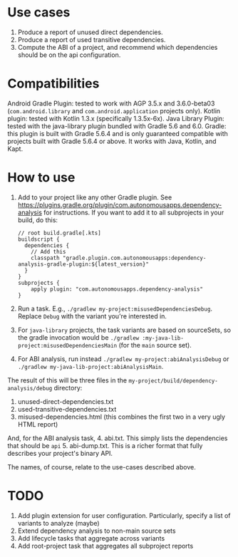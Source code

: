 # Use cases
1. Produce a report of unused direct dependencies.
1. Produce a report of used transitive dependencies.
1. Compute the ABI of a project, and recommend which dependencies should be on the api configuration.

# Compatibilities
Android Gradle Plugin: tested to work with AGP 3.5.x and 3.6.0-beta03 (`com.android.library` and `com.android.application` projects only).
Kotlin plugin: tested with Kotlin 1.3.x (specifically 1.3.5x-6x).
Java Library Plugin: tested with the java-library plugin bundled with Gradle 5.6 and 6.0.
Gradle: this plugin is built with Gradle 5.6.4 and is only guaranteed compatible with projects built with Gradle 5.6.4 or above.
It works with Java, Kotlin, and Kapt.

# How to use
1. Add to your project like any other Gradle plugin.
See https://plugins.gradle.org/plugin/com.autonomousapps.dependency-analysis for instructions.
If you want to add it to all subprojects in your build, do this:

    ```
    // root build.gradle[.kts]
    buildscript {
      dependencies {
        // Add this
        classpath "gradle.plugin.com.autonomousapps:dependency-analysis-gradle-plugin:${latest_version}"
      }
    }
    subprojects {
        apply plugin: "com.autonomousapps.dependency-analysis"
    }
    ```
1. Run a task. E.g., `./gradlew my-project:misusedDependenciesDebug`.
Replace `Debug` with the variant you're interested in. 
1. For `java-library` projects, the task variants are based on sourceSets, so the gradle invocation would be `./gradlew :my-java-lib-project:misusedDependenciesMain` (for the `main` source set).
1. For ABI analysis, run instead `./gradlew my-project:abiAnalysisDebug` or `./gradlew my-java-lib-project:abiAnalysisMain`.

The result of this will be three files in the `my-project/build/dependency-analysis/debug` directory:
1. unused-direct-dependencies.txt
2. used-transitive-dependencies.txt
3. misused-dependencies.html (this combines the first two in a very ugly HTML report)

And, for the ABI analysis task,
4. abi.txt. This simply lists the dependencies that should be `api`
5. abi-dump.txt. This is a richer format that fully describes your project's binary API.

The names, of course, relate to the use-cases described above.

# TODO
1. Add plugin extension for user configuration.
Particularly, specify a list of variants to analyze (maybe)
1. Extend dependency analysis to non-main source sets
1. Add lifecycle tasks that aggregate across variants
1. Add root-project task that aggregates all subproject reports
